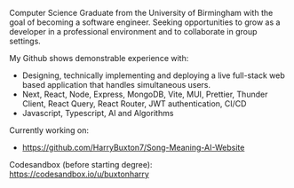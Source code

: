 Computer Science Graduate from the University of Birmingham with the goal of becoming a software engineer. Seeking opportunities to grow as a developer in a professional environment and to collaborate in group settings.


My Github shows demonstrable experience with: 

- Designing, technically implementing and deploying a live full-stack web based application that handles simultaneous users.
- Next, React, Node, Express, MongoDB, Vite, MUI, Prettier, Thunder Client, React Query, React Router, JWT authentication, CI/CD
- Javascript, Typescript, AI and Algorithms

Currently working on:

  - https://github.com/HarryBuxton7/Song-Meaning-AI-Website

Codesandbox (before starting degree): https://codesandbox.io/u/buxtonharry
